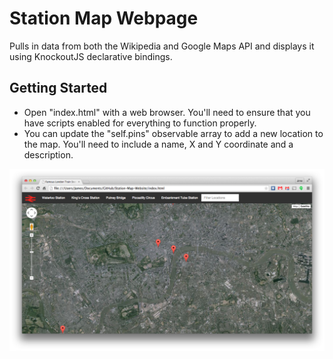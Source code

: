 # Station Map Webpage
Pulls in data from both the Wikipedia and Google Maps API and displays it using KnockoutJS declarative bindings.


## Getting Started
* Open "index.html" with a web browser. You'll need to ensure that you have scripts enabled for everything to function properly.
* You can update the "self.pins" observable array to add a new location to the map. You'll need to include a name, X and Y coordinate and a description.


![Screenshot](screenshot.png)
